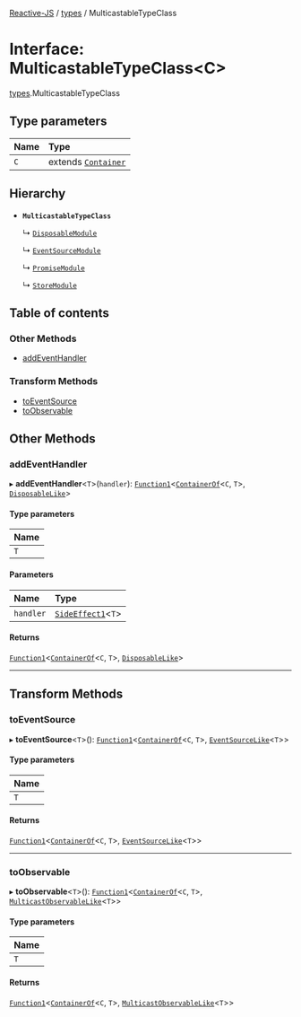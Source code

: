 [Reactive-JS](../README.md) / [types](../modules/types.md) / MulticastableTypeClass

# Interface: MulticastableTypeClass<C\>

[types](../modules/types.md).MulticastableTypeClass

## Type parameters

| Name | Type |
| :------ | :------ |
| `C` | extends [`Container`](types.Container.md) |

## Hierarchy

- **`MulticastableTypeClass`**

  ↳ [`DisposableModule`](Disposable.DisposableModule.md)

  ↳ [`EventSourceModule`](EventSource.EventSourceModule.md)

  ↳ [`PromiseModule`](Promise.PromiseModule.md)

  ↳ [`StoreModule`](Store.StoreModule.md)

## Table of contents

### Other Methods

- [addEventHandler](types.MulticastableTypeClass.md#addeventhandler)

### Transform Methods

- [toEventSource](types.MulticastableTypeClass.md#toeventsource)
- [toObservable](types.MulticastableTypeClass.md#toobservable)

## Other Methods

### addEventHandler

▸ **addEventHandler**<`T`\>(`handler`): [`Function1`](../modules/functions.md#function1)<[`ContainerOf`](../modules/types.md#containerof)<`C`, `T`\>, [`DisposableLike`](types.DisposableLike.md)\>

#### Type parameters

| Name |
| :------ |
| `T` |

#### Parameters

| Name | Type |
| :------ | :------ |
| `handler` | [`SideEffect1`](../modules/functions.md#sideeffect1)<`T`\> |

#### Returns

[`Function1`](../modules/functions.md#function1)<[`ContainerOf`](../modules/types.md#containerof)<`C`, `T`\>, [`DisposableLike`](types.DisposableLike.md)\>

___

## Transform Methods

### toEventSource

▸ **toEventSource**<`T`\>(): [`Function1`](../modules/functions.md#function1)<[`ContainerOf`](../modules/types.md#containerof)<`C`, `T`\>, [`EventSourceLike`](types.EventSourceLike.md)<`T`\>\>

#### Type parameters

| Name |
| :------ |
| `T` |

#### Returns

[`Function1`](../modules/functions.md#function1)<[`ContainerOf`](../modules/types.md#containerof)<`C`, `T`\>, [`EventSourceLike`](types.EventSourceLike.md)<`T`\>\>

___

### toObservable

▸ **toObservable**<`T`\>(): [`Function1`](../modules/functions.md#function1)<[`ContainerOf`](../modules/types.md#containerof)<`C`, `T`\>, [`MulticastObservableLike`](types.MulticastObservableLike.md)<`T`\>\>

#### Type parameters

| Name |
| :------ |
| `T` |

#### Returns

[`Function1`](../modules/functions.md#function1)<[`ContainerOf`](../modules/types.md#containerof)<`C`, `T`\>, [`MulticastObservableLike`](types.MulticastObservableLike.md)<`T`\>\>
